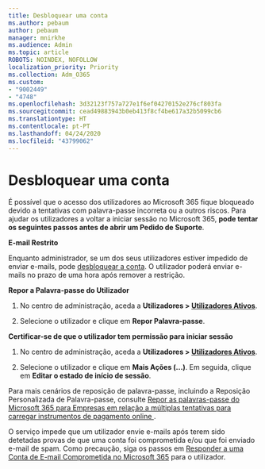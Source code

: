 ```yaml
---
title: Desbloquear uma conta
ms.author: pebaum
author: pebaum
manager: mnirkhe
ms.audience: Admin
ms.topic: article
ROBOTS: NOINDEX, NOFOLLOW
localization_priority: Priority
ms.collection: Adm_O365
ms.custom:
- "9002449"
- "4748"
ms.openlocfilehash: 3d32123f757a727e1f6ef04270152e276cf803fa
ms.sourcegitcommit: cead49883943b0eb413f8cf4be617a32b5099cb6
ms.translationtype: HT
ms.contentlocale: pt-PT
ms.lasthandoff: 04/24/2020
ms.locfileid: "43799062"
---
```

# <a name="unlocking-an-account"></a>Desbloquear uma conta

É possível que o acesso dos utilizadores ao Microsoft 365 fique bloqueado devido a tentativas com palavra-passe incorreta ou a outros riscos. Para ajudar os utilizadores a voltar a iniciar sessão no Microsoft 365, **pode tentar os seguintes passos antes de abrir um Pedido de Suporte**. 

**E-mail Restrito**

Enquanto administrador, se um dos seus utilizadores estiver impedido de enviar e-mails, pode [desbloquear a conta](https://docs.microsoft.com/microsoft-365/security/office-365-security/removing-user-from-restricted-users-portal-after-spam). O utilizador poderá enviar e-mails no prazo de uma hora após remover a restrição.

**Repor a Palavra-passe do Utilizador**

1. No centro de administração, aceda a **Utilizadores > [Utilizadores Ativos](https://admin.microsoft.com/Adminportal/Home?source=applauncher#/users)**.

2. Selecione o utilizador e clique em **Repor Palavra-passe**.

**Certificar-se de que o utilizador tem permissão para iniciar sessão**

1. No centro de administração, aceda a **Utilizadores > [Utilizadores Ativos](https://admin.microsoft.com/Adminportal/Home?source=applauncher#/users)**.

2. Selecione o utilizador e clique em **Mais Ações (...)**. Em seguida, clique em **Editar o estado de início de sessão**.

Para mais cenários de reposição de palavra-passe, incluindo a Reposição Personalizada de Palavra-passe, consulte [Repor as palavras-passe do Microsoft 365 para Empresas em relação a múltiplas tentativas para carregar instrumentos de pagamento online ](https://docs.microsoft.com/microsoft-365/admin/add-users/reset-passwords?view=o365-worldwide).

O serviço impede que um utilizador envie e-mails após terem sido detetadas provas de que uma conta foi comprometida e/ou que foi enviado e-mail de spam. Como precaução, siga os passos em [Responder a uma Conta de E-mail Comprometida no Microsoft 365](https://docs.microsoft.com/office365/securitycompliance/responding-to-a-compromised-email-account) para o utilizador.
